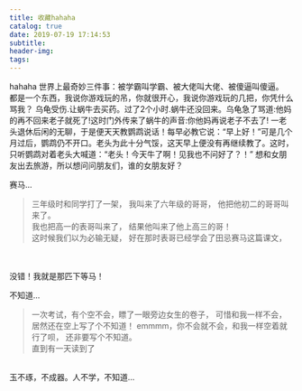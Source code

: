 ```yaml
---
title: 收藏hahaha
catalog: true
date: 2019-07-19 17:14:53
subtitle:
header-img:
tags:
---
```

hahaha
世界上最奇妙三件事：被学霸叫学霸、被大佬叫大佬、被傻逼叫傻逼。
都是一个东西，我说你游戏玩的吊，你就很开心，我说你游戏玩的几把，你凭什么骂我？
乌龟受伤.让蜗牛去买药。过了2个小时.蜗牛还没回来。乌龟急了骂道:他妈的再不回来老子就死了!这时门外传来了蜗牛的声音:你他妈再说老子不去了!
一老头退休后闲的无聊，于是便天天教鹦鹉说话！每早必教它说：“早上好！”可是几个月过后，鹦鹉仍不开口。老头为此十分气馁，这天早上便没有再继续教了。这时，只听鹦鹉对着老头大喊道：“老头！今天牛了啊！见我也不问好了？！”
想和女朋友出去旅游，所以想问问朋友们，谁的女朋友好？

赛马...
> 三年级时和同学打了一架，
我叫来了六年级的哥哥，
他把他初二的哥哥叫来了。<br />
我也把高一的表哥叫来了，
结果他叫来了他上高三的哥！<br />
这时候我们以为必输无疑，
好在那时表哥已经学会了田忌赛马这篇课文，
<br />
<br />
没错！我就是那匹下等马！

不知道...
> 一次考试，有个空不会，瞟了一眼旁边女生的卷子，
可惜和我一样不会，居然还在空上写了个不知道！
emmmm，你不会就不会，和我一样空着就行了呗，
还非要写个不知道。<br />
直到有一天读到了
<br />
玉不琢，不成器。人不学，不知道...

<span style="display:none">
    一箱情愿

    一天一个黑人哥们走在马路上high的不行:"你日我的妹妹，你日我的妈，你日我的爱人，日我的全家....."
    我现在就想知道什么歌这么鬼畜

    ..."你是我的玫瑰，你是我的花，你是我的爱人，是我的牵挂"

    发现拜拜这两个字好像四个烤串
</span>
